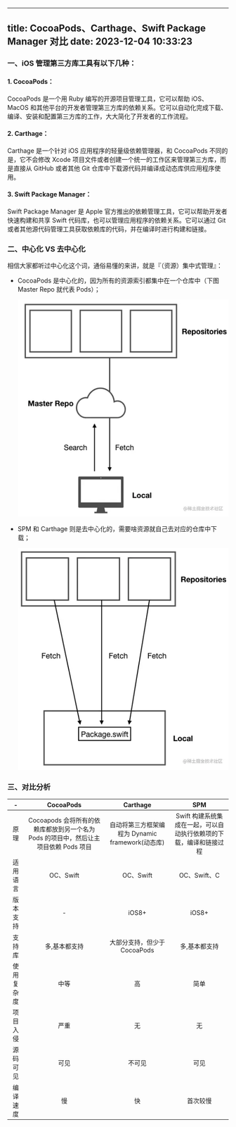 
---
title: CocoaPods、Carthage、Swift Package Manager 对比
date: 2023-12-04 10:33:23
---

### **一、iOS 管理第三方库工具有以下几种：**

#### 1. CocoaPods：

CocoaPods 是一个用 Ruby 编写的开源项目管理工具，它可以帮助 iOS、MacOS 和其他平台的开发者管理第三方库的依赖关系。它可以自动化完成下载、编译、安装和配置第三方库的工作，大大简化了开发者的工作流程。

#### 2. Carthage：

Carthage 是一个针对 iOS 应用程序的轻量级依赖管理器，和 CocoaPods 不同的是，它不会修改 Xcode 项目文件或者创建一个统一的工作区来管理第三方库，而是直接从 GitHub 或者其他 Git 仓库中下载源代码并编译成动态库供应用程序使用。

#### 3. Swift Package Manager：

Swift Package Manager 是 Apple 官方推出的依赖管理工具，它可以帮助开发者快速构建和共享 Swift 代码库，也可以管理应用程序的依赖关系。它可以通过 Git 或者其他源代码管理工具获取依赖库的代码，并在编译时进行构建和链接。

### 二、中心化 VS 去中心化

相信大家都听过中心化这个词，通俗易懂的来讲，就是『（资源）集中式管理』：

- CocoaPods 是中心化的，因为所有的资源索引都集中在一个仓库中（下图 Master Repo 就代表 Pods）；

  ![](/images/08407ab6a86c46fcbcdec5a1d0d958a0.webp)

- SPM 和 Carthage 则是去中心化的，需要啥资源就自己去对应的仓库中下载；

  ![](/images/5dc0bac402a24da7a61210b047c0df86.webp)

### **三、对比分析**

|     -      |                                    **CocoaPods**                                     |                   **Carthage**                   |                              **SPM**                               |
| :--------: | :----------------------------------------------------------------------------------: | :----------------------------------------------: | :----------------------------------------------------------------: |
|    原理    | Cocoapods 会将所有的依赖库都放到另一个名为 Pods 的项目中，然后让主项目依赖 Pods 项目 | 自动将第三方框架编程为 Dynamic framework(动态库) | Swift 构建系统集成在一起，可以自动执行依赖项的下载，编译和链接过程 |
|  适用语言  |                                      OC、Swift                                       |                    OC、Swift                     |                            OC、Swift、C                            |
|  版本支持  |                                          -                                           |                      iOS8+                       |                               iOS8+                                |
|   支持库   |                                    多,基本都支持                                     |           大部分支持，但少于 CocoaPods           |                           多,基本都支持                            |
| 使用复杂度 |                                         中等                                         |                        高                        |                                简单                                |
|  项目入侵  |                                         严重                                         |                        无                        |                                 无                                 |
|  源码可见  |                                         可见                                         |                      不可见                      |                                可见                                |
|  编译速度  |                                          慢                                          |                        快                        |                              首次较慢                              |
